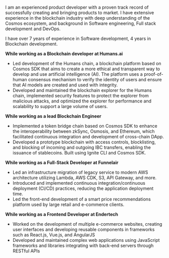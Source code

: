 I am an experienced product developer with a proven track record of successfully creating and bringing products to market. I have extensive experience in the blockchain industry with deep understanding of the Cosmos ecosystem, and background in Software engineering, Full stack development and DevOps.

I have over 7 years of experience in Software development, 4 years in Blockchain development.

**While working as a Blockchain developer at Humans.ai**
* Led development of the Humans chain, a blockchain platform based on Cosmos SDK that aims to create a more ethical and transparent way to develop and use artificial intelligence (AI). The platform uses a proof-of-human consensus mechanism to verify the identity of users and ensure that AI models are created and used with integrity.
* Developed and maintained the blockchain explorer for the Humans chain, implemented security features to protect the explorer from malicious attacks, and optimized the explorer for performance and scalability to support a large volume of users.

**While working as a lead Blockchain Engineer**
* Implemented a token bridge chain based on Cosmos SDK to enhance the interoperability between zkSync, Osmosis, and Ethereum, which facilitated continuous integration and development of cross-chain DApp.
* Developed a prototype blockchain with access controls, blocklisting, and blocking of incoming and outgoing IBC transfers, enabling the issuance of stablecoins. Built using Ignite CLI and Cosmos SDK.

**While working as a Full-Stack Developer at Funnelair**
* Led an infrastructure migration of legacy service to modern AWS architecture utilizing Lambda, AWS CDK, S3, API Gateway, and more.
* Introduced and implemented continuous integration/continuous deployment (CI/CD) practices, reducing the application deployment time.
* Led the front-end development of a smart price recommendations platform used by large retail and e-commerce clients.

**While working as a Frontend Developer at Endertech**
* Worked on the development of multiple e-commerce websites, creating user interfaces and developing reusable components in frameworks such as React.js, Vue.js, and AngularJS
* Developed and maintained complex web applications using JavaScript frameworks and libraries integrating with back-end servers through RESTful APIs
